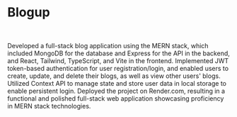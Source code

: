 <h1>Blogup</h1>
<br/>
<p>Developed a full-stack blog application using the MERN stack, which included MongoDB for the database and Express for the API in the backend, and React, Tailwind, TypeScript, and Vite in the frontend. Implemented JWT token-based authentication for user registration/login, and enabled users to create, update, and delete their blogs, as well as view other users' blogs. Utilized Context API to manage state and store user data in local storage to enable persistent login. Deployed the project on Render.com, resulting in a functional and polished full-stack web application showcasing proficiency in MERN stack technologies.</p>
